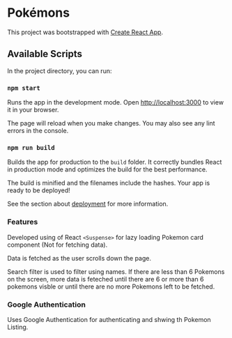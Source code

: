 # Pokémons

This project was bootstrapped with [Create React App](https://github.com/facebook/create-react-app).

## Available Scripts

In the project directory, you can run:

### `npm start`

Runs the app in the development mode.
Open [http://localhost:3000](http://localhost:3000) to view it in your browser.

The page will reload when you make changes.
You may also see any lint errors in the console.

### `npm run build`

Builds the app for production to the `build` folder.
It correctly bundles React in production mode and optimizes the build for the best performance.

The build is minified and the filenames include the hashes.
Your app is ready to be deployed!

See the section about [deployment](https://facebook.github.io/create-react-app/docs/deployment) for more information.

### Features

Developed using of React `<Suspense>` for lazy loading Pokemon card component (Not for fetching data).

Data is fetched as the user scrolls down the page.

Search filter is used to filter using names. If there are less than 6 Pokemons on the screen, more data is feteched until there are 6 or more than 6 pokemons visble or until there are no more Pokemons left to be fetched.


### Google Authentication

Uses Google Authentication for authenticating and shwing th Pokemon Listing.
